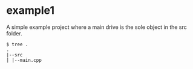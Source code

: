 # example1
A simple example project where a main drive is the sole object in the src
folder.

```
$ tree .
.
|--src
| |--main.cpp
```

